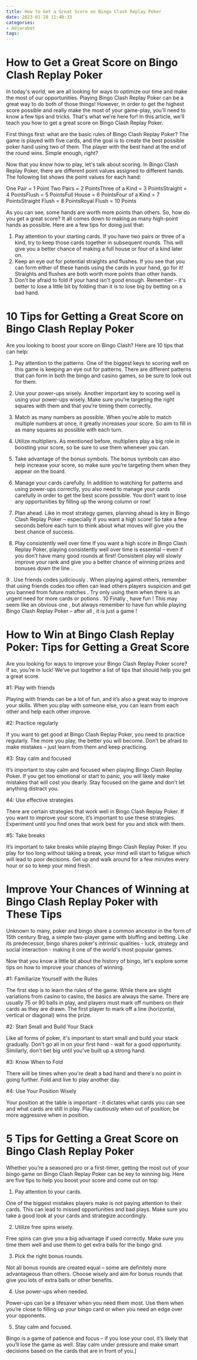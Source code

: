 ```yaml
---
title: How to Get a Great Score on Bingo Clash Replay Poker
date: 2023-01-28 11:40:33
categories:
- Adjarabet
tags:
---
```



#  How to Get a Great Score on Bingo Clash Replay Poker

In today's world, we are all looking for ways to optimize our time and make the most of our opportunities. Playing Bingo Clash Replay Poker can be a great way to do both of those things! However, in order to get the highest score possible and really make the most of your game-play, you'll need to know a few tips and tricks. That's what we're here for! In this article, we'll teach you how to get a great score on Bingo Clash Replay Poker.

First things first: what are the basic rules of Bingo Clash Replay Poker? The game is played with five cards, and the goal is to create the best possible poker hand using two of them. The player with the best hand at the end of the round wins. Simple enough, right?

Now that you know how to play, let's talk about scoring. In Bingo Clash Replay Poker, there are different point values assigned to different hands. The following list shows the point values for each hand:

One Pair = 1 Point
Two Pairs = 2 PointsThree of a Kind = 3 PointsStraight = 4 PointsFlush = 5 PointsFull House = 6 PointsFour of a Kind = 7 PointsStraight Flush = 8 PointsRoyal Flush = 10 Points

As you can see, some hands are worth more points than others. So, how do you get a great score? It all comes down to making as many high-point hands as possible. Here are a few tips for doing just that:

1. Pay attention to your starting cards. If you have two pairs or three of a kind, try to keep those cards together in subsequent rounds. This will give you a better chance of making a full house or four of a kind later on.
2. Keep an eye out for potential straights and flushes. If you see that you can form either of these hands using the cards in your hand, go for it! Straights and flushes are both worth more points than other hands.
3. Don't be afraid to fold if your hand isn't good enough. Remember – it's better to lose a little bit by folding than it is to lose big by betting on a bad hand.

#  10 Tips for Getting a Great Score on Bingo Clash Replay Poker

Are you looking to boost your score on Bingo Clash? Here are 10 tips that can help:

1. Pay attention to the patterns. One of the biggest keys to scoring well on this game is keeping an eye out for patterns. There are different patterns that can form in both the bingo and casino games, so be sure to look out for them.

2. Use your power-ups wisely. Another important key to scoring well is using your power-ups wisely. Make sure you’re targeting the right squares with them and that you’re timing them correctly.

3. Match as many numbers as possible. When you’re able to match multiple numbers at once, it greatly increases your score. So aim to fill in as many squares as possible with each turn.

4. Utilize multipliers. As mentioned before, multipliers play a big role in boosting your score, so be sure to use them whenever you can.

5. Take advantage of the bonus symbols. The bonus symbols can also help increase your score, so make sure you’re targeting them when they appear on the board.

6. Manage your cards carefully. In addition to watching for patterns and using power-ups correctly, you also need to manage your cards carefully in order to get the best score possible. You don’t want to lose any opportunities by filling up the wrong column or row!

7. Plan ahead. Like in most strategy games, planning ahead is key in Bingo Clash Replay Poker – especially if you want a high score! So take a few seconds before each turn to think about what moves will give you the best chance of success.

8. Play consistently well over time If you want a high score in Bingo Clash Replay Poker, playing consistently well over time is essential – even if you don’t have many good rounds at first! Consistent play will slowly improve your rank and give you a better chance of winning prizes and bonuses down the line . 

  9 . Use friends codes judiciously . When playing against others, remember that using friends codes too often can lead others players suspicion and get you banned from future matches . Try only using them when there is an urgent need for more cards or potions . 10 Finally , have fun ! This may seem like an obvious one , but always remember to have fun while playing Bingo Clash Replay Poker – after all , it is just a game !

#  How to Win at Bingo Clash Replay Poker: Tips for Getting a Great Score

Are you looking for ways to improve your Bingo Clash Replay Poker score? If so, you’re in luck! We’ve put together a list of tips that should help you get a great score.

#1: Play with friends

Playing with friends can be a lot of fun, and it’s also a great way to improve your skills. When you play with someone else, you can learn from each other and help each other improve.

#2: Practice regularly

If you want to get good at Bingo Clash Replay Poker, you need to practice regularly. The more you play, the better you will become. Don’t be afraid to make mistakes – just learn from them and keep practicing.

#3: Stay calm and focused

It’s important to stay calm and focused when playing Bingo Clash Replay Poker. If you get too emotional or start to panic, you will likely make mistakes that will cost you dearly. Stay focused on the game and don’t let anything distract you.

#4: Use effective strategies

There are certain strategies that work well in Bingo Clash Replay Poker. If you want to improve your score, it’s important to use these strategies. Experiment until you find ones that work best for you and stick with them.

#5: Take breaks

It’s important to take breaks while playing Bingo Clash Replay Poker. If you play for too long without taking a break, your mind will start to fatigue which will lead to poor decisions. Get up and walk around for a few minutes every hour or so to keep your mind fresh.

#  Improve Your Chances of Winning at Bingo Clash Replay Poker with These Tips

Unknown to many, poker and bingo share a common ancestor in the form of 15th century Brag, a simple two-player game with bluffing and betting. Like its predecessor, bingo shares poker's intrinsic qualities - luck, strategy and social interaction - making it one of the world's most popular games.

Now that you know a little bit about the history of bingo, let's explore some tips on how to improve your chances of winning.

#1: Familiarize Yourself with the Rules

The first step is to learn the rules of the game. While there are slight variations from casino to casino, the basics are always the same. There are usually 75 or 90 balls in play, and players must mark off numbers on their cards as they are drawn. The first player to mark off a line (horizontal, vertical or diagonal) wins the prize.

#2: Start Small and Build Your Stack

Like all forms of poker, it's important to start small and build your stack gradually. Don't go all in on your first hand - wait for a good opportunity. Similarly, don't bet big until you've built up a strong hand.

#3: Know When to Fold

There will be times when you're dealt a bad hand and there's no point in going further. Fold and live to play another day.

#4: Use Your Position Wisely

Your position at the table is important - it dictates what cards you can see and what cards are still in play. Play cautiously when out of position; be more aggressive when in position.

#  5 Tips for Getting a Great Score on Bingo Clash Replay Poker

Whether you’re a seasoned pro or a first-timer, getting the most out of your bingo game on Bingo Clash Replay Poker can be key to winning big. Here are five tips to help you boost your score and come out on top:

1. Pay attention to your cards.

One of the biggest mistakes players make is not paying attention to their cards. This can lead to missed opportunities and bad plays. Make sure you take a good look at your cards and strategize accordingly.

2. Utilize free spins wisely.

Free spins can give you a big advantage if used correctly. Make sure you time them well and use them to get extra balls for the bingo grid.

3. Pick the right bonus rounds.

Not all bonus rounds are created equal – some are definitely more advantageous than others. Choose wisely and aim for bonus rounds that give you lots of extra balls or other benefits.

4. Use power-ups when needed.

Power-ups can be a lifesaver when you need them most. Use them when you’re close to filling up your bingo card or when you need an edge over your opponents.

5. Stay calm and focused.

Bingo is a game of patience and focus – if you lose your cool, it’s likely that you’ll lose the game as well. Stay calm under pressure and make smart decisions based on the cards that are in front of you.]
